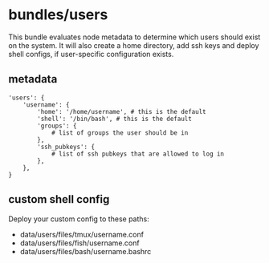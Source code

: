 # bundles/users

This bundle evaluates node metadata to determine which users should
exist on the system.
It will also create a home directory, add ssh keys and deploy shell
configs, if user-specific configuration exists.

## metadata
    'users': {
        'username': {
            'home': '/home/username', # this is the default
            'shell': '/bin/bash', # this is the default
            'groups': {
                # list of groups the user should be in
            },
            'ssh_pubkeys': {
                # list of ssh pubkeys that are allowed to log in
            },
        },
    }

## custom shell config
Deploy your custom config to these paths:

* data/users/files/tmux/username.conf
* data/users/files/fish/username.conf
* data/users/files/bash/username.bashrc
